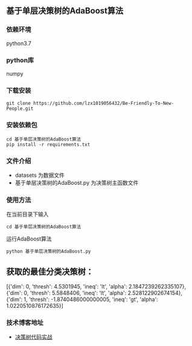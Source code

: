 ## 基于单层决策树的AdaBoost算法


### 依赖环境

python3.7

### python库

numpy 

### 下载安装

```
git clone https://github.com/lzx1019056432/Be-Friendly-To-New-People.git
```

### 安装依赖包

```
cd 基于单层决策树的AdaBoost算法
pip install -r requirements.txt
```
### 文件介绍
* datasets 为数据文件
* 基于单层决策树的AdaBoost.py 为决策树主函数文件


### 使用方法

在当前目录下输入

```
cd 基于单层决策树的AdaBoost算法
```

运行AdaBoost算法

```
python 基于单层决策树的AdaBoost.py
```

## 获取的最佳分类决策树：
[{'dim': 0, 'thresh': 4.5301945, 'ineq': 'lt', 'alpha': 2.1847239262335107},
 {'dim': 0, 'thresh': 5.5848406, 'ineq': 'lt', 'alpha': 2.528122902674154}, 
{'dim': 1, 'thresh': -1.8740486000000005, 'ineq': 'gt', 'alpha': 1.0220510876172635}]



### 技术博客地址

* [决策树代码实战](https://blog.csdn.net/lzx159951/article/details/106809994)

